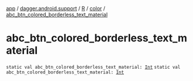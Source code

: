 [app](../../../index.md) / [dagger.android.support](../../index.md) / [R](../index.md) / [color](index.md) / [abc_btn_colored_borderless_text_material](./abc_btn_colored_borderless_text_material.md)

# abc_btn_colored_borderless_text_material

`static val abc_btn_colored_borderless_text_material: `[`Int`](https://kotlinlang.org/api/latest/jvm/stdlib/kotlin/-int/index.html)
`static val abc_btn_colored_borderless_text_material: `[`Int`](https://kotlinlang.org/api/latest/jvm/stdlib/kotlin/-int/index.html)
